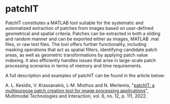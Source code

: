 # patchIT

PatchIT constitutes a MATLAB tool suitable for the systematic and automatized extraction of patches from images based on user-defined geometrical and spatial criteria. Patches can be extracted in both a sliding and random manner and can be exported either as images, MATLAB .mat files, or raw text files. The tool offers further functionality, including masking operations that act as spatial filters, identifying candidate patch areas, as well as geometric transformations by applying patch value indexing. It also efficiently handles issues that arise in large-scale patch processing scenarios in terms of memory and time requirements.

A full description and examples of patchIT can be found in the article below: 

A. L. Kesidis, V. Krassanakis, L-M. Misthos and N. Merlemis, "[patchIT: a multipurpose patch creation tool for image processing applications](https://www.mdpi.com/2414-4088/6/12/111/pdf)", Multimodal Technologies and Interaction, vol. 6, no. 12, p. 111, 2022.
